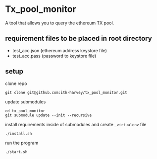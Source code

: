 # Tx_pool_monitor
A tool that allows you to query the ethereum TX pool.

## requirement files to be placed in root directory
* test_acc.json (ethereum address keystore file)
* test_acc.pass (password to keystore file)

## setup
clone repo
```
git clone git@github.com:ith-harvey/tx_pool_monitor.git
```
update submodules
```
cd tx_pool_monitor
git submodule update --init --recursive
```
install requirements inside of submodules and create `_virtualenv` file
```
./install.sh
```
run the program
```
./start.sh
```

